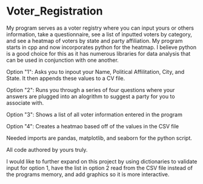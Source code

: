 # Voter_Registration

My program serves as a voter registry where you can input yours or others information,
take a questionnaire, see a list of inputted voters by category, and see a heatmap of voters 
by state and party affiliation. My program starts in cpp and now incorporates python for the heatmap.
I believe python is a good choice for this as it has numerous libraries for data analysis that can be used
in conjunction with one another. 

Option "1":
Asks you to inpout your Name, Political Affilitation, City, and State. It then appends these values to a CV file.

Option "2":
Runs you through a series of four questions where your answers are plugged into an alogrithm to suggest a party for you to associate with.

Option "3":
Shows a list of all voter information entered in the program

Option "4":
Creates a heatmao based off of the values in the CSV file


Needed imports are pandas, matplotlib, and seaborn for the python script.

All code authored by yours truly.

I would like to further expand on this project by using dictionaries to validate input for option 1, have the list in option 2 read from the CSV file instead of the programs memory, and add graphics so it is more interactive.
